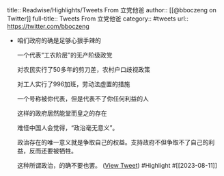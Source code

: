 title:: Readwise/Highlights/Tweets From 立党他爸
author:: [[@bboczeng on Twitter]]
full-title:: Tweets From 立党他爸
category:: #tweets
url:: https://twitter.com/bboczeng

- 咱们政府的确是足够心狠手辣的
  
  一个代表“工农阶层”的无产阶级政党
  
  对农民实行了50多年的剪刀差，农村户口歧视政策
  
  对工人实行了996加班，劳动法虚置的措施
  
  一个号称被你代表，但是代表不了你任何利益的人
  
  这样的政府居然能堂而皇之的存在
  
  难怪中国人会觉得，“政治毫无意义”。
  
  政治存在的唯一意义就是争取自己的权益。支持政府不但争取不了自己的利益，反而还要被牺牲。
  
  这种所谓政治，的确不要也罢。 ([View Tweet](https://twitter.com/bboczeng/status/1689568229046583296)) #Highlight #[[2023-08-11]]